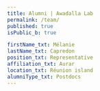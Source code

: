 ```yaml
---
title: Alumni | Awadalla Lab
permalink: /team/
published: true
isPublic_b: true

firstName_txt: Mélanie
lastName_txt: Capredon
position_txt: Representative
affiliation_txt: Aurar
location_txt: Réunion island
alumniType_txt: Postdocs
---
```

